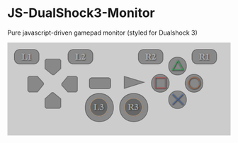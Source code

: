 # JS-DualShock3-Monitor
Pure javascript-driven gamepad monitor (styled for Dualshock 3)

![screenshot](https://github.com/4aiman/JS-DualShock3-Monitor/raw/master/Screenshot_2020-01-19%20Screenshot.png)
